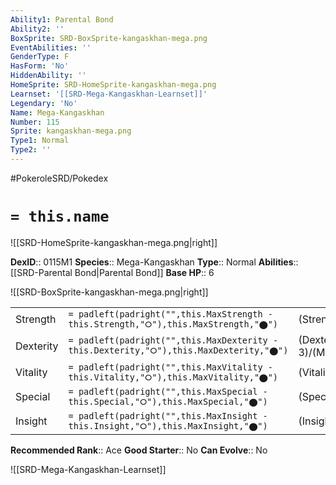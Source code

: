 ```yaml
---
Ability1: Parental Bond
Ability2: ''
BoxSprite: SRD-BoxSprite-kangaskhan-mega.png
EventAbilities: ''
GenderType: F
HasForm: 'No'
HiddenAbility: ''
HomeSprite: SRD-HomeSprite-kangaskhan-mega.png
Learnset: '[[SRD-Mega-Kangaskhan-Learnset]]'
Legendary: 'No'
Name: Mega-Kangaskhan
Number: 115
Sprite: kangaskhan-mega.png
Type1: Normal
Type2: ''
---
```


#PokeroleSRD/Pokedex

# `= this.name`

![[SRD-HomeSprite-kangaskhan-mega.png|right]]

**DexID**:: 0115M1
**Species**:: Mega-Kangaskhan
**Type**:: Normal
**Abilities**:: [[SRD-Parental Bond|Parental Bond]]
**Base HP**:: 6

![[SRD-BoxSprite-kangaskhan-mega.png|right]]

|           |                                                                                        |                                          |
| --------- | -------------------------------------------------------------------------------------- | ---------------------------------------- |
| Strength  | `= padleft(padright("",this.MaxStrength - this.Strength,"⭘"),this.MaxStrength,"⬤")`    | (Strength::3)/(MaxStrength::7)   |
| Dexterity | `= padleft(padright("",this.MaxDexterity - this.Dexterity,"⭘"),this.MaxDexterity,"⬤")` | (Dexterity:: 3)/(MaxDexterity::6) |
| Vitality  | `= padleft(padright("",this.MaxVitality - this.Vitality,"⭘"),this.MaxVitality,"⬤")`    | (Vitality::3)/(MaxVitality::6)   |
| Special   | `= padleft(padright("",this.MaxSpecial - this.Special,"⭘"),this.MaxSpecial,"⬤")`       | (Special::2)/(MaxSpecial::4)     |
| Insight   | `= padleft(padright("",this.MaxInsight - this.Insight,"⭘"),this.MaxInsight,"⬤")`       | (Insight::3)/(MaxInsight::6)     |

**Recommended Rank**:: Ace
**Good Starter**:: No
**Can Evolve**:: No

![[SRD-Mega-Kangaskhan-Learnset]]